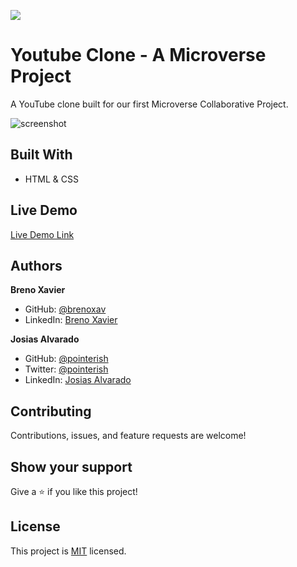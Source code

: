 ![](https://img.shields.io/badge/Microverse-blueviolet)

# Youtube Clone - A Microverse Project

A YouTube clone built for our first Microverse Collaborative Project.

![screenshot](./screenshot.png)


## Built With

- HTML & CSS

## Live Demo

[Live Demo Link](https://pointerish.github.io/YouTube-Clone-Microverse/)

## Authors

**Breno Xavier**

- GitHub: [@brenoxav](https://github.com/brenoxav)
- LinkedIn: [Breno Xavier](https://www.linkedin.com/in/brenoxav/)

**Josias Alvarado**

- GitHub: [@pointerish](https://github.com/pointerish)
- Twitter: [@pointerish](https://twitter.com/pointerish)
- LinkedIn: [Josias Alvarado](https://www.linkedin.com/in/josias-alvarado-80901878/)

##  Contributing

Contributions, issues, and feature requests are welcome!

## Show your support

Give a ⭐️ if you like this project!

## License

This project is [MIT](lic.url) licensed.